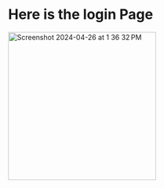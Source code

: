 # Here is the login Page

<img width="301" alt="Screenshot 2024-04-26 at 1 36 32 PM" src="https://github.com/Omveer99/Login-Page-Swift-UI/assets/109145701/5905fdfd-4ed5-45ce-b74f-b5c56106bba5">

